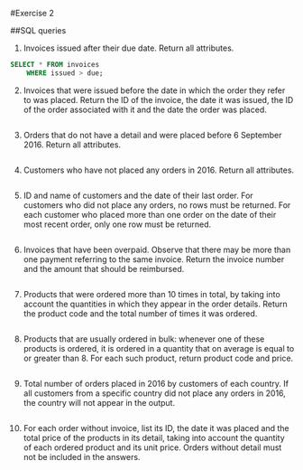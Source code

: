 #Exercise 2

##SQL queries

1. Invoices issued after their due date. Return all attributes.
```sql
SELECT * FROM invoices
	WHERE issued > due;
```

2. Invoices that were issued before the date in which the order they refer to was placed.
Return the ID of the invoice, the date it was issued, the ID of the order associated with it
and the date the order was placed.
```sql

```

3. Orders that do not have a detail and were placed before 6 September 2016. Return all
attributes.
```sql

```

4. Customers who have not placed any orders in 2016. Return all attributes.
```sql

```

5. ID and name of customers and the date of their last order. For customers who did not
place any orders, no rows must be returned. For each customer who placed more than
one order on the date of their most recent order, only one row must be returned.
```sql

```

6. Invoices that have been overpaid. Observe that there may be more than one payment
referring to the same invoice. Return the invoice number and the amount that should be
reimbursed.
```sql

```

7. Products that were ordered more than 10 times in total, by taking into account the
quantities in which they appear in the order details. Return the product code and the
total number of times it was ordered.
```sql

```

8. Products that are usually ordered in bulk: whenever one of these products is ordered, it
is ordered in a quantity that on average is equal to or greater than 8. For each such
product, return product code and price.
```sql

```

9. Total number of orders placed in 2016 by customers of each country. If all customers
from a specific country did not place any orders in 2016, the country will not appear in
the output.
```sql

```

10. For each order without invoice, list its ID, the date it was placed and the total price of the
products in its detail, taking into account the quantity of each ordered product and its unit
price. Orders without detail must not be included in the answers.
```sql

```
